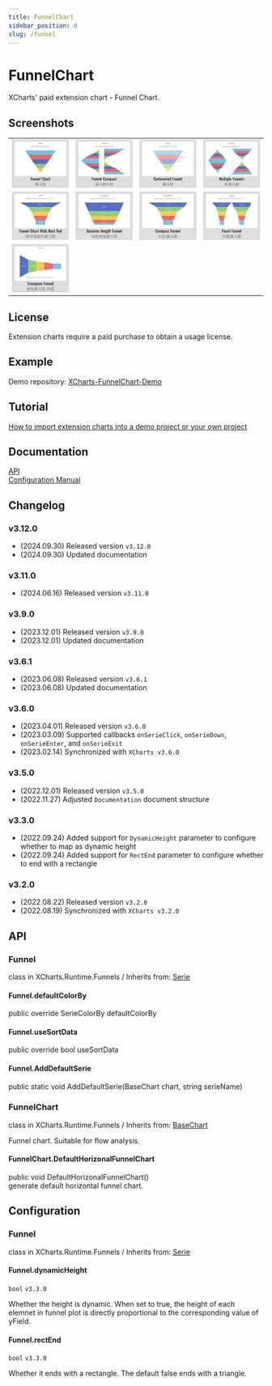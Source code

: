 ```yaml
---
title: FunnelChart
sidebar_position: 0
slug: /funnel
---
```


# FunnelChart

XCharts' paid extension chart - Funnel Chart.

## Screenshots

<table>
    <tr>
        <td><img src="/img/extra/Funnel01.png" alt="Funnel01" /></td>
        <td><img src="/img/extra/Funnel02.png" alt="Funnel02" /></td>
        <td><img src="/img/extra/Funnel03.png" alt="Funnel03" /></td>
        <td><img src="/img/extra/Funnel04.png" alt="Funnel04" /></td>
    </tr>
    <tr>
        <td><img src="/img/extra/Funnel05.png" alt="Funnel05" /></td>
        <td><img src="/img/extra/Funnel06.png" alt="Funnel06" /></td>
        <td><img src="/img/extra/Funnel07.png" alt="Funnel07" /></td>
        <td><img src="/img/extra/Funnel08.png" alt="Funnel08" /></td>
    </tr>
    <tr>
        <td><img src="/img/extra/Funnel09.png" alt="Funnel09" /></td>
    </tr>
</table>

## License

Extension charts require a paid purchase to obtain a usage license.

## Example

Demo repository: [XCharts-FunnelChart-Demo](https://github.com/XCharts-Team/XCharts-FunnelChart-Demo) 

## Tutorial

[How to import extension charts into a demo project or your own project](https://github.com/XCharts-Team/XCharts-Demo) 

## Documentation

[API](#api)  
[Configuration Manual](#Configuration)

## Changelog

### v3.12.0

* (2024.09.30) Released version `v3.12.0`
* (2024.09.30) Updated documentation

### v3.11.0

* (2024.06.16) Released version `v3.11.0`

### v3.9.0

* (2023.12.01) Released version `v3.9.0`
* (2023.12.01) Updated documentation

### v3.6.1

* (2023.06.08) Released version `v3.6.1`
* (2023.06.08) Updated documentation

### v3.6.0

* (2023.04.01) Released version `v3.6.0`
* (2023.03.09) Supported callbacks `onSerieClick`, `onSerieDown`, `onSerieEnter`, and `onSerieExit`
* (2023.02.14) Synchronized with `XCharts v3.6.0`

### v3.5.0

* (2022.12.01) Released version `v3.5.0`
* (2022.11.27) Adjusted `Documentation` document structure

### v3.3.0

* (2022.09.24) Added support for `DynamicHeight` parameter to configure whether to map as dynamic height
* (2022.09.24) Added support for `RectEnd` parameter to configure whether to end with a rectangle

### v3.2.0

* (2022.08.22) Released version `v3.2.0`
* (2022.08.19) Synchronized with `XCharts v3.2.0`

## API

### Funnel

class in XCharts.Runtime.Funnels / Inherits from: [Serie](https://xcharts-team.github.io/docs/api#serie)

#### Funnel.defaultColorBy

public override SerieColorBy defaultColorBy  

#### Funnel.useSortData

public override bool useSortData  

#### Funnel.AddDefaultSerie

public static void AddDefaultSerie(BaseChart chart, string serieName)  

### FunnelChart

class in XCharts.Runtime.Funnels / Inherits from: [BaseChart](https://xcharts-team.github.io/docs/api#basechart)

Funnel chart. Suitable for flow analysis.

#### FunnelChart.DefaultHorizonalFunnelChart

public void DefaultHorizonalFunnelChart()  
generate default horizontal funnel chart.

## Configuration

### Funnel

class in XCharts.Runtime.Funnels / Inherits from: [Serie](https://xcharts-team.github.io/docs/configuration#serie)

#### Funnel.dynamicHeight

`bool` `v3.3.0`

Whether the height is dynamic. When set to true, the height of each elemnet in funnel plot is directly proportional to the corresponding value of yField.

#### Funnel.rectEnd

`bool` `v3.3.0`

Whether it ends with a rectangle. The default false ends with a triangle.